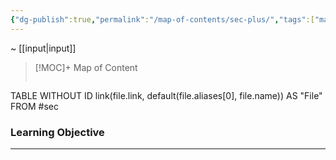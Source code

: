 ```yaml
---
{"dg-publish":true,"permalink":"/map-of-contents/sec-plus/","tags":["map","closed"]}
---
```


~ [[input\|input]]

> [!MOC]+ Map of Content
> ```dataview
TABLE WITHOUT ID link(file.link, default(file.aliases[0], file.name)) AS "File" FROM #sec

### Learning Objective
---

